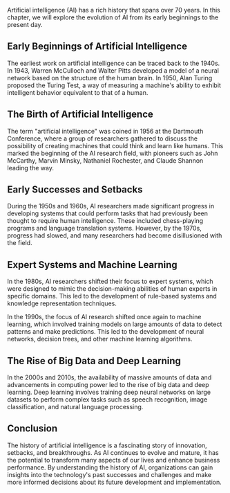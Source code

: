 
Artificial intelligence (AI) has a rich history that spans over 70 years. In this chapter, we will explore the evolution of AI from its early beginnings to the present day.

Early Beginnings of Artificial Intelligence
-------------------------------------------

The earliest work on artificial intelligence can be traced back to the 1940s. In 1943, Warren McCulloch and Walter Pitts developed a model of a neural network based on the structure of the human brain. In 1950, Alan Turing proposed the Turing Test, a way of measuring a machine's ability to exhibit intelligent behavior equivalent to that of a human.

The Birth of Artificial Intelligence
------------------------------------

The term "artificial intelligence" was coined in 1956 at the Dartmouth Conference, where a group of researchers gathered to discuss the possibility of creating machines that could think and learn like humans. This marked the beginning of the AI research field, with pioneers such as John McCarthy, Marvin Minsky, Nathaniel Rochester, and Claude Shannon leading the way.

Early Successes and Setbacks
----------------------------

During the 1950s and 1960s, AI researchers made significant progress in developing systems that could perform tasks that had previously been thought to require human intelligence. These included chess-playing programs and language translation systems. However, by the 1970s, progress had slowed, and many researchers had become disillusioned with the field.

Expert Systems and Machine Learning
-----------------------------------

In the 1980s, AI researchers shifted their focus to expert systems, which were designed to mimic the decision-making abilities of human experts in specific domains. This led to the development of rule-based systems and knowledge representation techniques.

In the 1990s, the focus of AI research shifted once again to machine learning, which involved training models on large amounts of data to detect patterns and make predictions. This led to the development of neural networks, decision trees, and other machine learning algorithms.

The Rise of Big Data and Deep Learning
--------------------------------------

In the 2000s and 2010s, the availability of massive amounts of data and advancements in computing power led to the rise of big data and deep learning. Deep learning involves training deep neural networks on large datasets to perform complex tasks such as speech recognition, image classification, and natural language processing.

Conclusion
----------

The history of artificial intelligence is a fascinating story of innovation, setbacks, and breakthroughs. As AI continues to evolve and mature, it has the potential to transform many aspects of our lives and enhance business performance. By understanding the history of AI, organizations can gain insights into the technology's past successes and challenges and make more informed decisions about its future development and implementation.
